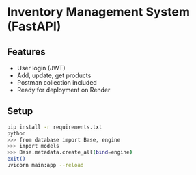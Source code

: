 # Inventory Management System (FastAPI)

## Features
- User login (JWT)
- Add, update, get products
- Postman collection included
- Ready for deployment on Render

## Setup
```bash
pip install -r requirements.txt
python
>>> from database import Base, engine
>>> import models
>>> Base.metadata.create_all(bind=engine)
exit()
uvicorn main:app --reload
```
